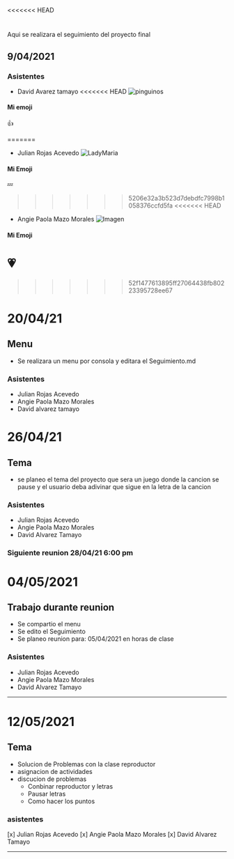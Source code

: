 <<<<<<< HEAD
# 
Aqui se realizara el seguimiento del proyecto final
## 9/04/2021 

### Asistentes 

* David Avarez tamayo
<<<<<<< HEAD
![pinguinos](http://c.files.bbci.co.uk/15C01/production/_106598098_gettyi33758.jpg)
#### Mi emoji 
:+1:

=======
* Julian Rojas Acevedo
![LadyMaria](https://cdna.artstation.com/p/assets/images/images/018/050/700/medium/j-w-syu-ladymaria-color-01.jpg?1558267562)

#### Mi Emoji
:zzz:
>>>>>>> 5206e32a3b523d7debdfc7998b1058376ccfd5fa
<<<<<<< HEAD
* Angie Paola Mazo Morales 
![Imagen](https://i.pinimg.com/originals/cc/26/8f/cc268f506815668d6c7c9eac60843a06.jpg)
#### Mi Emoji 
:heartpulse:
=======
>>>>>>> 52f1477613895ff27064438fb80223395728ee67
# 20/04/21
## Menu
 - Se realizara un menu por consola y editara el Seguimiento.md
### Asistentes
* Julian Rojas Acevedo
* Angie Paola Mazo Morales 
* David alvarez tamayo

# 26/04/21
## Tema
 - se planeo el tema del proyecto que sera un juego donde la cancion se pause y el usuario deba adivinar que sigue en la letra de la cancion
### Asistentes
* Julian Rojas Acevedo
* Angie Paola Mazo Morales
* David Alvarez Tamayo

### Siguiente reunion 28/04/21 6:00 pm

# 04/05/2021 
## Trabajo durante reunion
 - Se compartio el menu
 - Se edito el Seguimiento
 - Se planeo reunion para: 05/04/2021 en horas de clase

### Asistentes
* Julian Rojas Acevedo
* Angie Paola Mazo Morales
* David Alvarez Tamayo
-----------------------------------------
# 12/05/2021

## Tema
 - Solucion de Problemas con la clase reproductor 
 - asignacion de actividades
 - discucion de problemas
    * Conbinar reproductor y letras 
    * Pausar letras 
    * Como hacer los puntos

### asistentes
 [x] Julian Rojas Acevedo
 [x] Angie Paola Mazo Morales
 [x] David Alvarez Tamayo

 ------------------------------------------


